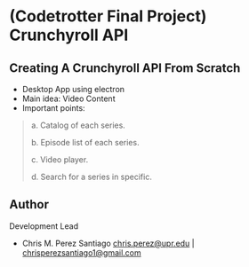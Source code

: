 # (Codetrotter Final Project) Crunchyroll API

## Creating A Crunchyroll API From Scratch

 * Desktop App using electron
 * Main idea: Video Content
 * Important points:
 > a. Catalog of each series.
 > 
 > b. Episode list of each series.
 > 
 > c. Video player.
 > 
 > d. Search for a series in specific.

**Author**
-----------------
Development Lead

 - Chris M. Perez Santiago   chris.perez@upr.edu | chrisperezsantiago1@gmail.com
